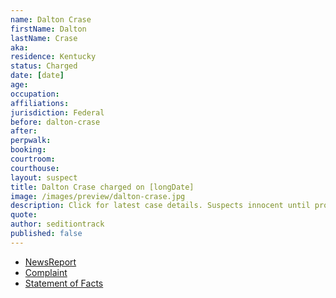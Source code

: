 ```yaml
---
name: Dalton Crase
firstName: Dalton
lastName: Crase
aka:
residence: Kentucky
status: Charged
date: [date]
age: 
occupation:
affiliations:
jurisdiction: Federal
before: dalton-crase
after:
perpwalk:
booking: 
courtroom:
courthouse:
layout: suspect
title: Dalton Crase charged on [longDate]
image: /images/preview/dalton-crase.jpg
description: Click for latest case details. Suspects innocent until proven guilty.
quote:
author: seditiontrack
published: false
---
```


- [NewsReport]()
- [Complaint](https://extremism.gwu.edu/sites/g/files/zaxdzs2191/f/Dalton%20Crase%20and%20Troy%20Williams%20Affidavit%20in%20Support%20of%20Criminal%20Complaint.pdf)
- [Statement of Facts](https://extremism.gwu.edu/sites/g/files/zaxdzs2191/f/Dalton%20Crase%20and%20Troy%20Williams%20Affidavit%20in%20Support%20of%20Criminal%20Complaint.pdf)
